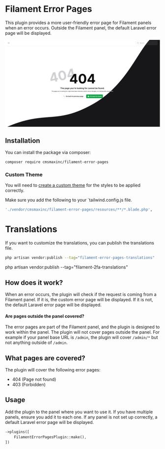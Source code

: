 # Filament Error Pages

This plugin provides a more user-friendly error page for Filament panels when an error occurs. Outside the Filament panel, the default Laravel error page will be displayed.

![thumbnail.png](art/thumbnail.png)

## Installation

You can install the package via composer:

```bash
composer require cmsmaxinc/filament-error-pages
```

### Custom Theme

You will need to [create a custom theme](https://filamentphp.com/docs/3.x/panels/themes#creating-a-custom-theme) for the styles to be applied correctly.


Make sure you add the following to your `tailwind.config.js file.

```bash
'./vendor/cmsmaxinc/filament-error-pages/resources/**/*.blade.php',
```

# Translations
If you want to customize the translations, you can publish the translations file.

```bash
php artisan vendor:publish --tag="filament-error-pages-translations"
```

php artisan vendor:publish --tag="filament-2fa-translations"

## How does it work?
When an error occurs, the plugin will check if the request is coming from a Filament panel. If it is, the custom error page will be displayed. If it is not, the default Laravel error page will be displayed.

#### Are pages outside the panel covered?
The error pages are part of the Filament panel, and the plugin is designed to work within the panel. The plugin will not cover pages outside the panel. For example if your panel base URL is `/admin`, the plugin will cover `/admin/*` but not anything outside of `/admin`.

## What pages are covered?
The plugin will cover the following error pages:
- 404 (Page not found)
- 403 (Forbidden)

## Usage

Add the plugin to the panel where you want to use it. If you have multiple panels, ensure you add it to each one. If any panel is not set up correctly, a default Laravel error page will be displayed.

```php
->plugins([
    FilamentErrorPagesPlugin::make(),
])
```